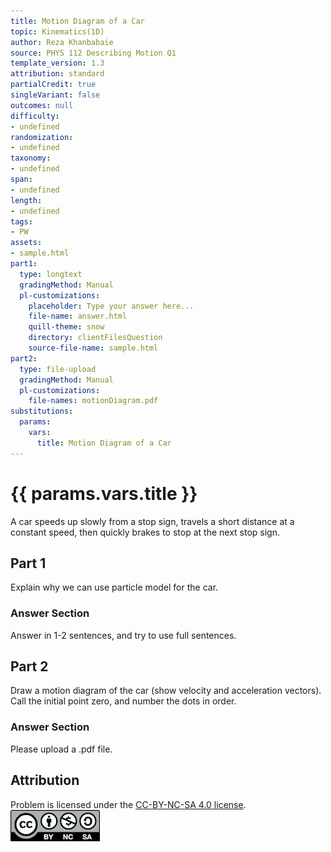 ```yaml
---
title: Motion Diagram of a Car
topic: Kinematics(1D)
author: Reza Khanbabaie
source: PHYS 112 Describing Motion Q1
template_version: 1.3
attribution: standard
partialCredit: true
singleVariant: false
outcomes: null
difficulty:
- undefined
randomization:
- undefined
taxonomy:
- undefined
span:
- undefined
length:
- undefined
tags:
- PW
assets:
- sample.html
part1:
  type: longtext
  gradingMethod: Manual
  pl-customizations:
    placeholder: Type your answer here...
    file-name: answer.html
    quill-theme: snow
    directory: clientFilesQuestion
    source-file-name: sample.html
part2:
  type: file-upload
  gradingMethod: Manual
  pl-customizations:
    file-names: motionDiagram.pdf
substitutions:
  params:
    vars:
      title: Motion Diagram of a Car
---
```

# {{ params.vars.title }}
A car speeds up slowly from a stop sign, travels a short distance at a constant speed, then quickly brakes to stop at the next stop sign.

## Part 1

Explain why we can use particle model for the car.

### Answer Section

Answer in 1-2 sentences, and try to use full sentences.

## Part 2

Draw a motion diagram of the car (show velocity and acceleration vectors). Call the initial point zero, and number the dots in order.

### Answer Section

Please upload a .pdf file.

## Attribution

Problem is licensed under the [CC-BY-NC-SA 4.0 license](https://creativecommons.org/licenses/by-nc-sa/4.0/).<br> ![The Creative Commons 4.0 license requiring attribution-BY, non-commercial-NC, and share-alike-SA license.](https://raw.githubusercontent.com/firasm/bits/master/by-nc-sa.png)